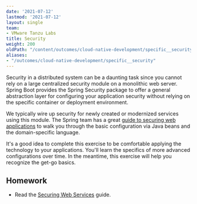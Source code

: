 ```yaml
---
date: '2021-07-12'
lastmod: '2021-07-12'
layout: single
team:
- VMware Tanzu Labs
title: Security
weight: 200
oldPath: "/content/outcomes/cloud-native-development/specific__security.md"
aliases:
- "/outcomes/cloud-native-development/specific__security"
---
```


Security in a distributed system can be a daunting task since you cannot rely on a large centralized security module on a monolithic web server. Spring Boot provides the Spring Security package to offer a general abstraction layer for configuring your application security without relying on the specific container or deployment environment.

We typically wire up security for newly created or modernized services using this module. The Spring team has a great [guide to securing web applications](https://spring.io/guides/gs/securing-web/) to walk you through the basic configuration via Java beans and the domain-specific language. 

It's a good idea to complete this exercise to be comfortable applying the technology to your applications. You'll learn the specifics of more advanced configurations over time. In the meantime, this exercise will help you recognize the get-go basics.

## Homework

- Read the [Securing Web Services](https://spring.io/guides/gs/securing-web/) guide.
